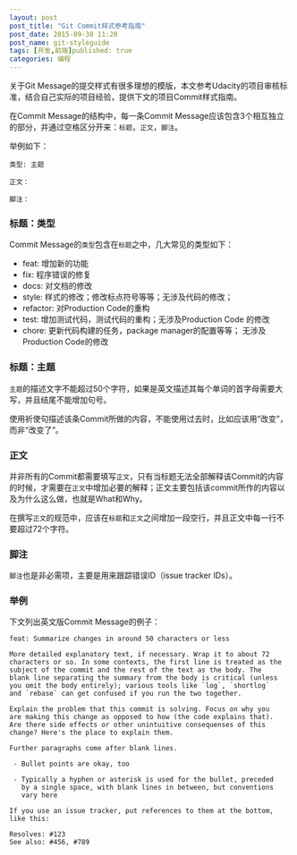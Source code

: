 ```yaml
---
layout: post
post_title: "Git Commit样式参考指南"
post_date: 2015-09-30 11:20
post_name: git-styleguide
tags: [开发,前端]published: true
categories: 编程
---
```


关于Git Message的提交样式有很多理想的模版，本文参考Udacity的项目审核标准，结合自己实际的项目经验，提供下文的项目Commit样式指南。


在Commit Message的结构中，每一条Commit Message应该包含3个相互独立的部分，并通过空格区分开来：`标题`，`正文`，`脚注`。

举例如下：

	类型: 主题
	
	正文：
	
	脚注：

### 标题：类型
Commit Message的`类型`包含在`标题`之中，几大常见的类型如下：

- feat: 增加新的功能
- fix: 程序错误的修复
- docs: 对文档的修改
- style: 样式的修改；修改标点符号等等；无涉及代码的修改；
- refactor: 对Production Code的重构
- test: 增加测试代码，测试代码的重构；无涉及Production Code 的修改
- chore: 更新代码构建的任务，package manager的配置等等； 无涉及Production Code的修改


### 标题：主题
`主题`的描述文字不能超过50个字符，如果是英文描述其每个单词的首字母需要大写，并且结尾不能增加句号。

使用祈使句描述该条Commit所做的内容，不能使用过去时，比如应该用“改变”，而非“改变了”。

### 正文
并非所有的Commit都需要填写`正文`，只有当标题无法全部解释该Commit的内容的时候，才需要在`正文`中增加必要的解释；正文主要包括该commit所作的内容以及为什么这么做，也就是What和Why。

在撰写`正文`的规范中，应该在`标题`和`正文`之间增加一段空行，并且正文中每一行不要超过72个字符。

### 脚注
`脚注`也是非必需项，主要是用来跟踪错误ID（issue tracker IDs）。


### 举例

下文列出英文版Commit Message的例子：

	feat: Summarize changes in around 50 characters or less
	
	More detailed explanatory text, if necessary. Wrap it to about 72
	characters or so. In some contexts, the first line is treated as the
	subject of the commit and the rest of the text as the body. The
	blank line separating the summary from the body is critical (unless
	you omit the body entirely); various tools like `log`, `shortlog`
	and `rebase` can get confused if you run the two together.
	
	Explain the problem that this commit is solving. Focus on why you
	are making this change as opposed to how (the code explains that).
	Are there side effects or other unintuitive consequenses of this
	change? Here's the place to explain them.
	
	Further paragraphs come after blank lines.
	
	 - Bullet points are okay, too
	
	 - Typically a hyphen or asterisk is used for the bullet, preceded
	   by a single space, with blank lines in between, but conventions
	   vary here
	
	If you use an issue tracker, put references to them at the bottom,
	like this:
	
	Resolves: #123
	See also: #456, #789
